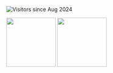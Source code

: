 ![Visitors since Aug 2024](https://komarev.com/ghpvc/?username=lnexenl&style=flat-square&color=orange)

<!--[![Image of https://github.com/lnexenl/github-profile-views-counter](https://github.com/lnexenl/github-profile-views-counter/blob/master/svg/profile/badge.svg)](https://github.com/lnexenl/github-profile-views-counter)-->


<picture>
  <source
    srcset="https://github-readme-stats.vercel.app/api?username=lnexenl&show_icons=true&theme=onedark"
    media="(prefers-color-scheme: dark)"
  />
  <source
    srcset="https://github-readme-stats.vercel.app/api?username=lnexenl&show_icons=true"
    media="(prefers-color-scheme: light), (prefers-color-scheme: no-preference)"
  />
  <img  height=130 align="center"  src="https://github-readme-stats.vercel.app/api?username=lnexenl&show_icons=true" />
</picture>
<picture>
  <source
    srcset="https://github-readme-stats.vercel.app/api/top-langs?username=lnexenl&show_icons=true&theme=onedark&layout=compact"
    media="(prefers-color-scheme: dark)"
  />
  <source
    srcset="https://github-readme-stats.vercel.app/api/top-langs?username=lnexenl&show_icons=true&layout=compact"
    media="(prefers-color-scheme: light), (prefers-color-scheme: no-preference)"
  />
  <img height=130 align="center" src="https://github-readme-stats.vercel.app/api/top-langs?username=lnexenl&langs_count=8&layout=compact" />
</picture>
<picture>
  <source
    srcset="https://github-readme-stats.vercel.app/api/wakatime?username=lnex&api_domain=wakapi.lnex.dev&layout=compact&langs_count=8&theme=onedark"
    media="(prefers-color-scheme: dark)"
  />
  <source
    srcset="https://github-readme-stats.vercel.app/api/wakatime?username=lnex&api_domain=wakapi.lnex.dev&layout=compact&langs_count=8"
    media="(prefers-color-scheme: light), (prefers-color-scheme: no-preference)"
  />
  <!--img height=212.1 align="center" src="https://github-readme-stats.vercel.app/api/wakatime?username=lnex&api_domain=wakapi.lnex.dev&layout=compact&langs_count=8" /-->
</picture>



